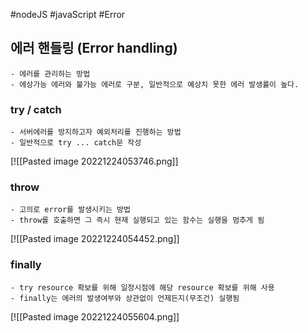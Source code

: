 #nodeJS #javaScript #Error 

## 에러 핸들링 (Error handling)
	- 에러를 관리하는 방법
	- 에상가능 에러와 불가능 에러로 구분, 일반적으로 예상치 못한 에러 발생률이 높다.

### try / catch
	- 서버에러를 방지하고자 예외처리를 진행하는 방법
	- 일반적으로 try ... catch문 작성
[![[Pasted image 20221224053746.png]]

### throw
	- 고의로 error를 발생시키는 방법
	- throw를 호출하면 그 즉시 현재 실행되고 있는 함수는 실행을 멈추게 됨
[![[Pasted image 20221224054452.png]]

### finally
	- try resource 확보를 위해 일정시점에 해당 resource 확보를 위해 사용
	- finally는 에러의 발생여부와 상관없이 언제든지(무조건) 실행됨
[![[Pasted image 20221224055604.png]]
